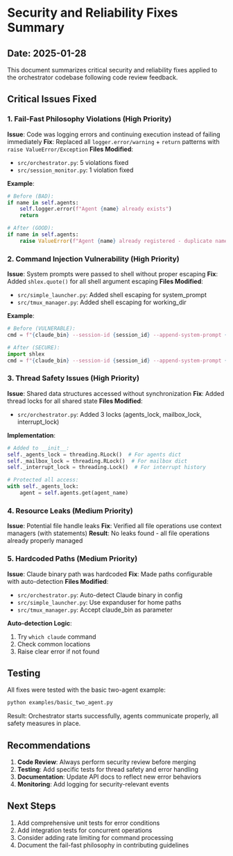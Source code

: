 # Security and Reliability Fixes Summary

## Date: 2025-01-28

This document summarizes critical security and reliability fixes applied to the orchestrator codebase following code review feedback.

## Critical Issues Fixed

### 1. Fail-Fast Philosophy Violations (High Priority)
**Issue**: Code was logging errors and continuing execution instead of failing immediately
**Fix**: Replaced all `logger.error/warning` + `return` patterns with `raise ValueError/Exception`
**Files Modified**:
- `src/orchestrator.py`: 5 violations fixed
- `src/session_monitor.py`: 1 violation fixed

**Example**:
```python
# Before (BAD):
if name in self.agents:
    self.logger.error(f"Agent {name} already exists")
    return

# After (GOOD):
if name in self.agents:
    raise ValueError(f"Agent {name} already registered - duplicate names not allowed")
```

### 2. Command Injection Vulnerability (High Priority)
**Issue**: System prompts were passed to shell without proper escaping
**Fix**: Added `shlex.quote()` for all shell argument escaping
**Files Modified**:
- `src/simple_launcher.py`: Added shell escaping for system_prompt
- `src/tmux_manager.py`: Added shell escaping for working_dir

**Example**:
```python
# Before (VULNERABLE):
cmd = f"{claude_bin} --session-id {session_id} --append-system-prompt {system_prompt}"

# After (SECURE):
import shlex
cmd = f"{claude_bin} --session-id {session_id} --append-system-prompt {shlex.quote(system_prompt)}"
```

### 3. Thread Safety Issues (High Priority)
**Issue**: Shared data structures accessed without synchronization
**Fix**: Added thread locks for all shared state
**Files Modified**:
- `src/orchestrator.py`: Added 3 locks (agents_lock, mailbox_lock, interrupt_lock)

**Implementation**:
```python
# Added to __init__:
self._agents_lock = threading.RLock()  # For agents dict
self._mailbox_lock = threading.RLock()  # For mailbox dict  
self._interrupt_lock = threading.Lock()  # For interrupt history

# Protected all access:
with self._agents_lock:
    agent = self.agents.get(agent_name)
```

### 4. Resource Leaks (Medium Priority)
**Issue**: Potential file handle leaks
**Fix**: Verified all file operations use context managers (with statements)
**Result**: No leaks found - all file operations already properly managed

### 5. Hardcoded Paths (Medium Priority)
**Issue**: Claude binary path was hardcoded
**Fix**: Made paths configurable with auto-detection
**Files Modified**:
- `src/orchestrator.py`: Auto-detect Claude binary in config
- `src/simple_launcher.py`: Use expanduser for home paths
- `src/tmux_manager.py`: Accept claude_bin as parameter

**Auto-detection Logic**:
1. Try `which claude` command
2. Check common locations
3. Raise clear error if not found

## Testing

All fixes were tested with the basic two-agent example:
```bash
python examples/basic_two_agent.py
```

Result: Orchestrator starts successfully, agents communicate properly, all safety measures in place.

## Recommendations

1. **Code Review**: Always perform security review before merging
2. **Testing**: Add specific tests for thread safety and error handling
3. **Documentation**: Update API docs to reflect new error behaviors
4. **Monitoring**: Add logging for security-relevant events

## Next Steps

1. Add comprehensive unit tests for error conditions
2. Add integration tests for concurrent operations
3. Consider adding rate limiting for command processing
4. Document the fail-fast philosophy in contributing guidelines
